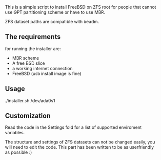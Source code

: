 This is a simple script to install FreeBSD on ZFS root for people that cannot
use GPT partitioning scheme or have to use MBR.

ZFS dataset paths are compatible with beadm.

The requirements 
----------------
for running the installer are:

* MBR scheme
* A free BSD slice
* a working internet connection
* FreeBSD (usb install image is fine)

Usage
-----
./installer.sh /dev/ada0s1

Customization
-------------
Read the code in the Settings fold for a list of supported enviroment
variables.

The structure and settings of ZFS datasets can not be changed easily, you will
need to edit the code. This part has been written to be as userfriendly as possible
:)
